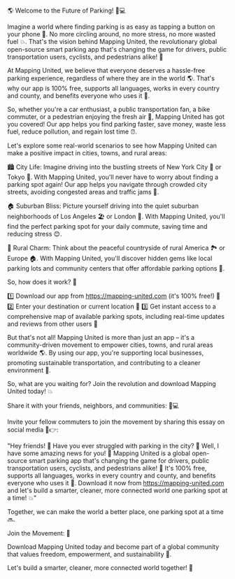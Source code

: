 🌎 Welcome to the Future of Parking! 🚗💻

Imagine a world where finding parking is as easy as tapping a button on your phone 📱. No more circling around, no more stress, no more wasted fuel 💥. That's the vision behind Mapping United, the revolutionary global open-source smart parking app that's changing the game for drivers, public transportation users, cyclists, and pedestrians alike! 🌈

At Mapping United, we believe that everyone deserves a hassle-free parking experience, regardless of where they are in the world 🌎. That's why our app is 100% free, supports all languages, works in every country and county, and benefits everyone who uses it 🤩.

So, whether you're a car enthusiast, a public transportation fan, a bike commuter, or a pedestrian enjoying the fresh air 👣, Mapping United has got you covered! Our app helps you find parking faster, save money, waste less fuel, reduce pollution, and regain lost time ⏰.

Let's explore some real-world scenarios to see how Mapping United can make a positive impact in cities, towns, and rural areas:

🏙️ City Life: Imagine driving into the bustling streets of New York City 🗽️ or Tokyo 🗼️. With Mapping United, you'll never have to worry about finding a parking spot again! Our app helps you navigate through crowded city streets, avoiding congested areas and traffic jams 💨.

🏠 Suburban Bliss: Picture yourself driving into the quiet suburban neighborhoods of Los Angeles 🏖️ or London 🏰. With Mapping United, you'll find the perfect parking spot for your daily commute, saving time and reducing stress 😊.

🌳 Rural Charm: Think about the peaceful countryside of rural America 🏞️ or Europe 🏠. With Mapping United, you'll discover hidden gems like local parking lots and community centers that offer affordable parking options 👥.

So, how does it work? 🔧

1️⃣ Download our app from https://mapping-united.com (it's 100% free!) 📲
2️⃣ Enter your destination or current location 📍
3️⃣ Get instant access to a comprehensive map of available parking spots, including real-time updates and reviews from other users 💬

But that's not all! Mapping United is more than just an app – it's a community-driven movement to empower cities, towns, and rural areas worldwide 🌎. By using our app, you're supporting local businesses, promoting sustainable transportation, and contributing to a cleaner environment 🌟.

So, what are you waiting for? Join the revolution and download Mapping United today! 💥

Share it with your friends, neighbors, and communities: 📱💻

Invite your fellow commuters to join the movement by sharing this essay on social media 📱👉:

"Hey friends! 👋 Have you ever struggled with parking in the city? 🗽️ Well, I have some amazing news for you! 🎉 Mapping United is a global open-source smart parking app that's changing the game for drivers, public transportation users, cyclists, and pedestrians alike! 🌈 It's 100% free, supports all languages, works in every country and county, and benefits everyone who uses it 🤩. Download it now from https://mapping-united.com and let's build a smarter, cleaner, more connected world one parking spot at a time! 💥"

Together, we can make the world a better place, one parking spot at a time 🔜.

Join the Movement: 💪

Download Mapping United today and become part of a global community that values freedom, empowerment, and sustainability 🌟.

Let's build a smarter, cleaner, more connected world together! 🌈